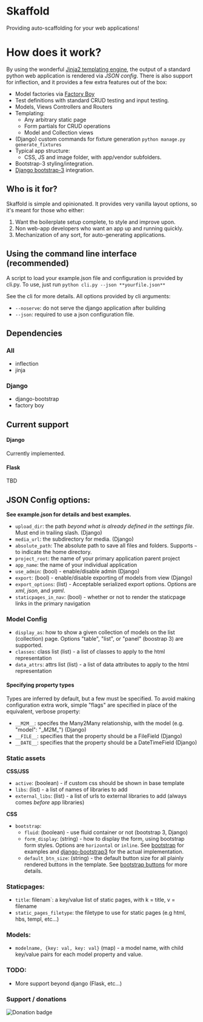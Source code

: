 Skaffold
============================================================
Providing auto-scaffolding for your web applications!

# How does it work?

By using the wonderful [Jinja2 templating engine](https://github.com/mitsuhiko/jinja2), the output of a standard python web application is rendered via *JSON config*. There is also support for inflection, and it provides a few extra features out of the box:

* Model factories via [Factory Boy](https://github.com/rbarrois/factory_boy)
* Test definitions with standard CRUD testing and input testing.
* Models, Views Controllers and Routers
* Templating:
    * Any arbitrary static page
    * Form partials for CRUD operations
    * Model and Collection views
* (Django) custom commands for fixture generation `python manage.py generate_fixtures`
* Typical app structure:
    * CSS, JS and image folder, with app/vendor subfolders.
* Bootstrap-3 styling/integration.
* [Django bootstrap-3](https://github.com/dyve/django-bootstrap3) integration.

## Who is it for?

Skaffold is simple and opinionated. It provides very vanilla layout options, so it's meant for those who either:

1. Want the boilerplate setup complete, to style and improve upon.
2. Non web-app developers who want an app up and running quickly.
3. Mechanization of any sort, for auto-generating applications.

## Using the command line interface (recommended)

A script to load your example.json file and configuration is provided by cli.py. To use, just run `python cli.py --json **yourfile.json**`

See the cli for more details. All options provided by cli arguments:

* `--noserve`: do not serve the django application after building
* `--json`: required to use a json configuration file.

## Dependencies

### All
* inflection
* jinja

### Django
* django-bootstrap
* factory boy

## Current support

#### Django

Currently implemented.

#### Flask

TBD

## JSON Config options:

**See example.json for details and best examples.**

* `upload_dir`: the path *beyond what is already defined in the settings file*. Must end in trailing slash. (Django)
* `media_url`: the subdirectory for media. (Django)
* `absolute_path`: The absolute path to save all files and folders. Supports `~` to indicate the home directory.
* `project_root`: the name of your primary application parent project
* `app_name`: the name of your individual application
* `use_admin`: (bool) - enable/disable admin (Django)
* `export`: (bool) - enable/disable exporting of models from view (Django)
* `export_options`: (list) - Acceptable serialized export options. Options are *xml*, *json*, and *yaml*.
* `staticpages_in_nav`: (bool) - whether or not to render the staticpage links in the primary navigation

### Model Config

* `display_as`: how to show a given collection of models on the list (collection) page. Options "table", "list", or "panel" (boostrap 3) are supported.
* `classes`: class list (list) - a list of classes to apply to the html representation
* `data_attrs`: attrs list (list) - a list of data attributes to apply to the html representation

#### Specifying property types

Types are inferred by default, but a few must be specified. To avoid making configuration extra work, simple "flags" are specified in place of the equivalent, verbose property:
* `__M2M__`: specifes the Many2Many relationship, with the model (e.g. "model": "\__M2M__") (Django)
* `__FILE__`: specifies that the property should be a FileField (Django)
* `__DATE__`: specifies that the property should be a DateTimeField (Django)

### Static assets
**CSS/JSS**
* `active`: (boolean) - if custom css should be shown in base template
* `libs`: (list) - a list of names of libraries to add
* `external_libs`: (list) - a list of urls to external libraries to add (always comes _before_ app libraries)

**CSS**
* `bootstrap`:
    - `fluid`: (boolean) - use fluid container or not (bootstrap 3, Django)
    - `form_display`: (string) - how to display the form, using bootstrap form styles. Options are `horizontal` or `inline`. See [bootstrap](http://getbootstrap.com/css/#forms) for examples and [django-bootstrap3](http://django-bootstrap3.readthedocs.org/en/latest/templatetags.html?highlight=layout) for the actual implementation.
    - `default_btn_size`: (string) - the default button size for all plainly rendered buttons in the template. See [bootstrap buttons](http://getbootstrap.com/css/#buttons-sizes) for more details.

### Staticpages:
* `title`: filenam`: a key/value list of static pages, with k = title, v = filename
* `static_pages_filetype`: the filetype to use for static pages (e.g html, hbs, templ, etc...)

### Models:
* `modelname, {key: val, key: val}` (map) - a model name, with child key/value pairs for each model property and value.

### TODO:
* More support beyond django (Flask, etc...)

### Support / donations
![Donation badge](https://img.shields.io/gratipay/christabor.svg)

